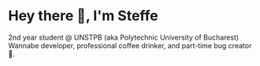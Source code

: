 # Hey there 👋, I'm Steffe
2nd year student @ UNSTPB (aka Polytechnic University of Bucharest)
<br />
Wannabe developer, professional coffee drinker, and part-time bug creator 🐛.
